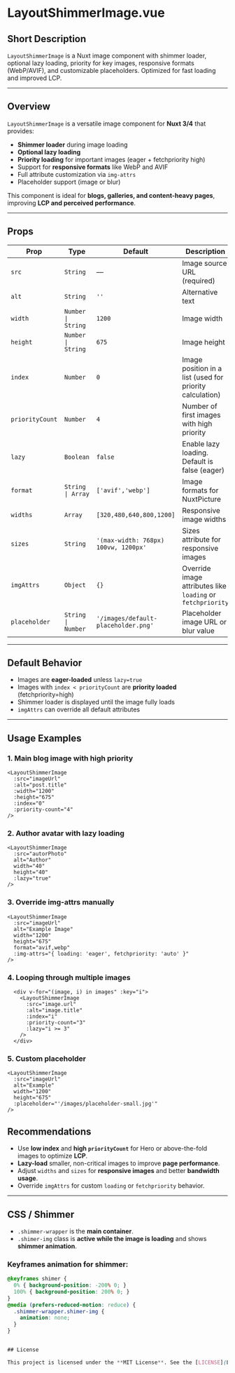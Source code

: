 # LayoutShimmerImage.vue

## Short Description
`LayoutShimmerImage` is a Nuxt image component with shimmer loader, optional lazy loading, priority for key images, responsive formats (WebP/AVIF), and customizable placeholders. Optimized for fast loading and improved LCP.

---

## Overview
`LayoutShimmerImage` is a versatile image component for **Nuxt 3/4** that provides:

- **Shimmer loader** during image loading  
- **Optional lazy loading**  
- **Priority loading** for important images (eager + fetchpriority high)  
- Support for **responsive formats** like WebP and AVIF  
- Full attribute customization via `img-attrs`  
- Placeholder support (image or blur)  

This component is ideal for **blogs, galleries, and content-heavy pages**, improving **LCP and perceived performance**.

---

## Props

| Prop | Type | Default | Description |
|------|------|---------|-------------|
| `src` | `String` | — | Image source URL (required) |
| `alt` | `String` | `''` | Alternative text |
| `width` | `Number \| String` | `1200` | Image width |
| `height` | `Number \| String` | `675` | Image height |
| `index` | `Number` | `0` | Image position in a list (used for priority calculation) |
| `priorityCount` | `Number` | `4` | Number of first images with high priority |
| `lazy` | `Boolean` | `false` | Enable lazy loading. Default is false (eager) |
| `format` | `String \| Array` | `['avif','webp']` | Image formats for NuxtPicture |
| `widths` | `Array` | `[320,480,640,800,1200]` | Responsive image widths |
| `sizes` | `String` | `'(max-width: 768px) 100vw, 1200px'` | Sizes attribute for responsive images |
| `imgAttrs` | `Object` | `{}` | Override image attributes like `loading` or `fetchpriority` |
| `placeholder` | `String \| Number` | `'/images/default-placeholder.png'` | Placeholder image URL or blur value |

---

## Default Behavior

- Images are **eager-loaded** unless `lazy=true`  
- Images with `index < priorityCount` are **priority loaded** (fetchpriority=high)  
- Shimmer loader is displayed until the image fully loads  
- `imgAttrs` can override all default attributes

---

## Usage Examples

### 1. Main blog image with high priority
```vue
<LayoutShimmerImage 
  :src="imageUrl" 
  :alt="post.title" 
  :width="1200"
  :height="675"
  :index="0"
  :priority-count="4"
/>
```

### 2. Author avatar with lazy loading
```vue
<LayoutShimmerImage
  :src="autorPhoto"
  alt="Author"
  width="40"
  height="40"
  :lazy="true"
/>
```

### 3. Override img-attrs manually
```vue
<LayoutShimmerImage
  :src="imageUrl"
  alt="Example Image"
  width="1200"
  height="675"
  format="avif,webp"
  :img-attrs="{ loading: 'eager', fetchpriority: 'auto' }"
/>
```

### 4. Looping through multiple images
```vue
  <div v-for="(image, i) in images" :key="i">
    <LayoutShimmerImage
      :src="image.url"
      :alt="image.title"
      :index="i"
      :priority-count="3"
      :lazy="i >= 3"
    />
  </div>
```

### 5. Custom placeholder
```vue
<LayoutShimmerImage
  :src="imageUrl"
  alt="Example"
  width="1200"
  height="675"
  :placeholder="'/images/placeholder-small.jpg'"
/>
```

## Recommendations

- Use **low index** and **high `priorityCount`** for Hero or above-the-fold images to optimize **LCP**.  
- **Lazy-load** smaller, non-critical images to improve **page performance**.  
- Adjust `widths` and `sizes` for **responsive images** and better **bandwidth usage**.  
- Override `imgAttrs` for custom `loading` or `fetchpriority` behavior.

---

## CSS / Shimmer

- `.shimmer-wrapper` is the **main container**.  
- `.shimer-img` class is **active while the image is loading** and shows **shimmer animation**.  

### Keyframes animation for shimmer:

```css
@keyframes shimer {
  0% { background-position: -200% 0; }
  100% { background-position: 200% 0; }
}
@media (prefers-reduced-motion: reduce) {
  .shimmer-wrapper.shimer-img {
    animation: none;
  }
}


## License

This project is licensed under the **MIT License**. See the [LICENSE](LICENSE) file for details.
